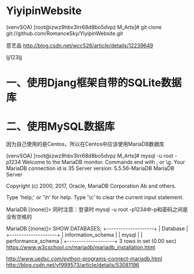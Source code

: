 # YiyipinWebsite
(venvSOA) [root@izwz9hbv3lrr68d8bo5dvpz M_Arts]# 
git clone git://github.com/RomanceSky/YiyipinWebsite.git

意艺品
http://blog.csdn.net/wcc526/article/details/12239649

ljj123ljj
<h1>一、使用Djang框架自带的SQLite数据库</h1>

<h1>二、使用MySQL数据库</h1>
<p>
因为自己使用的是Centos，所以在Centos中应该使用MariaDB数据库
</p>
(venvSOA) [root@izwz9hbv3lrr68d8bo5dvpz M_Arts]# mysql -u root -p1234
Welcome to the MariaDB monitor.  Commands end with ; or \g.
Your MariaDB connection id is 35
Server version: 5.5.56-MariaDB MariaDB Server

Copyright (c) 2000, 2017, Oracle, MariaDB Corporation Ab and others.

Type 'help;' or '\h' for help. Type '\c' to clear the current input statement.

MariaDB [(none)]> 
同时注意：登录时 mysql -u root -p1234中-p和密码之间是没有空格的

MariaDB [(none)]> SHOW DATABASES;
+--------------------+
| Database           |
+--------------------+
| information_schema |
| mysql              |
| performance_schema |
+--------------------+
3 rows in set (0.00 sec)
https://www.w3cschool.cn/mariadb/mariadb_installation.html

http://www.uedsc.com/python-programs-connect-mariadb.html
http://blog.csdn.net/yf999573/article/details/53081196
